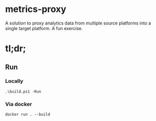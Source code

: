 # metrics-proxy

A solution to proxy analytics data from multiple source platforms into a single target platform. A fun exercise.

# tl;dr;

## Run

### Locally

```powershhell
.\build.ps1 -Run
```

### Via docker

```
docker run . --build
```
